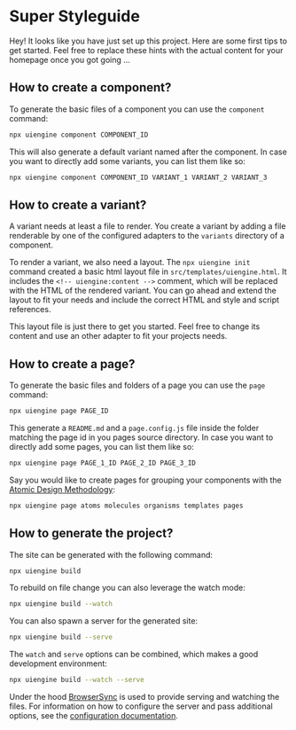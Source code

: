 # Super Styleguide

Hey! It looks like you have just set up this project.
Here are some first tips to get started.
Feel free to replace these hints with the actual content for your homepage once you got going …

## How to create a component?

To generate the basic files of a component you can use the `component` command:

```bash
npx uiengine component COMPONENT_ID
```

This will also generate a default variant named after the component.
In case you want to directly add some variants, you can list them like so:

```bash
npx uiengine component COMPONENT_ID VARIANT_1 VARIANT_2 VARIANT_3
```

## How to create a variant?

A variant needs at least a file to render.
You create a variant by adding a file renderable by one of the configured adapters to the `variants` directory of a component.

To render a variant, we also need a layout.
The `npx uiengine init` command created a basic html layout file in `src/templates/uiengine.html`.
It includes the `<!-- uiengine:content -->` comment, which will be replaced with the HTML of the rendered variant.
You can go ahead and extend the layout to fit your needs and include the correct HTML and style and script references.

This layout file is just there to get you started.
Feel free to change its content and use an other adapter to fit your projects needs.

## How to create a page?

To generate the basic files and folders of a page you can use the `page` command:

```bash
npx uiengine page PAGE_ID
```

This generate a `README.md` and a `page.config.js` file inside the folder matching the page id in you pages source directory.
In case you want to directly add some pages, you can list them like so:

```bash
npx uiengine page PAGE_1_ID PAGE_2_ID PAGE_3_ID
```

Say you would like to create pages for grouping your components with the [Atomic Design Methodology](http://atomicdesign.bradfrost.com/chapter-2/):

```bash
npx uiengine page atoms molecules organisms templates pages
```

## How to generate the project?

The site can be generated with the following command:

```bash
npx uiengine build
```

To rebuild on file change you can also leverage the watch mode:

```bash
npx uiengine build --watch
```

You can also spawn a server for the generated site:

```bash
npx uiengine build --serve
```

The `watch` and `serve` options can be combined, which makes a good development environment:

```bash
npx uiengine build --watch --serve
```

Under the hood [BrowserSync](https://www.browsersync.io/) is used to provide serving and watching the files.
For information on how to configure the server and pass additional options, see the [configuration documentation](https://uiengine.uix.space/basics/config/#BrowserSync).
